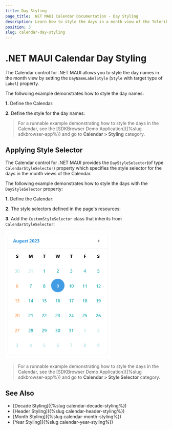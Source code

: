 ```yaml
---
title: Day Styling
page_title: .NET MAUI Calendar Documentation - Day Styling
description: Learn how to style the days in a month view of the Telerik .NET MAUI Calendar control.
position: 3
slug: calendar-day-styling
---
```


# .NET MAUI Calendar Day Styling

The Calendar control for .NET MAUI allows you to style the day names in the month view by setting the `DayNameLabelStyle` (`Style` with target type of `Label`) property.

The follwoing example demonstrates how to style the day names: 

**1.** Define the Calendar:

<snippet id='calendar-daynames-styling'/>

**2.** Define the style for the day names:

<snippet id='calendar-daynamelabel-style'/>

>For a runnable example demonstrating how to style the days in the Calendar, see the [SDKBrowser Demo Application]({%slug sdkbrowser-app%}) and go to **Calendar > Styling** category.

## Applying Style Selector

The Calendar control for .NET MAUI provides the `DayStyleSelector`(of type `CalendarStyleSelector`) property which specifies the style selector for the days in the month views of the Calendar.

The following example demonstrates how to style the days with the `DayStyleSelector` property:

**1.** Define the Calendar:

<snippet id='calendar-styleselectors-daystyleselector-usage'/>

**2.** The style selectors defined in the page's resources:

<snippet id='calendar-styleselectors-daystyleselector-definition'/>

**3.** Add the `CustomStyleSelector` class that inherits from `CalendarStyleSelector`:

<snippet id='calendar-styleselectors-custom-calendarstyleselector'/>

![.NET MAUI Calendar Day Style Selector](images/calendar-daystyle-selector.png)

>For a runnable example demonstrating how to style the days in the Calendar, see the [SDKBrowser Demo Application]({%slug sdkbrowser-app%}) and go to **Calendar > Style Selector** category.

## See Also

- [Decade Styling]({%slug calendar-decade-styling%})
- [Header Styling]({%slug calendar-header-styling%}) 
- [Month Styling]({%slug calendar-month-styling%})
- [Year Styling]({%slug calendar-year-styling%})

